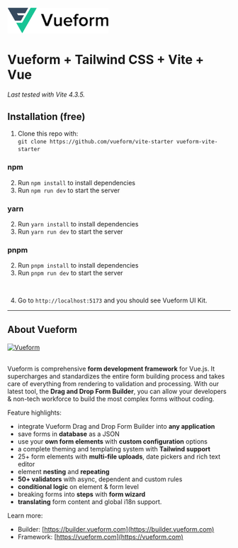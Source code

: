 <br>
<a href="https://vueform.com?ref=github" target="_blank">

<img src="./assets/logo.svg" width="228" alt="Vueform" title="Vueform" />

</a>

# Vueform + Tailwind CSS + Vite + Vue

*Last tested with Vite 4.3.5.*

## Installation (free)

1. Clone this repo with:<br>`git clone https://github.com/vueform/vite-starter vueform-vite-starter`

### npm

2. Run `npm install` to install dependencies
3. Run `npm run dev` to start the server

### yarn

2. Run `yarn install` to install dependencies
3. Run `yarn run dev` to start the server

### pnpm

2. Run `pnpm install` to install dependencies
3. Run `pnpm run dev` to start the server
<br>

4. Go to `http://localhost:5173` and you should see Vueform UI Kit.

---

## About Vueform

<a href="https://builder.vueform.com/demo?ref=ghb">
  <img align="center" src="https://github.com/vueform/multiselect/raw/main/assets/vueform-banner-new.png" alt="Vueform" title="Vueform">
</a>

<br>
<br>

Vueform is comprehensive **form development framework** for Vue.js. It supercharges and standardizes the entire form building process and takes care of everything from rendering to validation and processing. With our latest tool, the **Drag and Drop Form Builder**, you can allow your developers & non-tech workforce to build the most complex forms without coding.

Feature highlights:
- integrate Vueform Drag and Drop Form Builder into **any application**
- save forms in **database** as a JSON
- use your **own form elements** with **custom configuration** options
- a complete theming and templating system with **Tailwind support**
- 25+ form elements with **multi-file uploads**, date pickers and rich text editor
- element **nesting** and **repeating**
- **50+ validators** with async, dependent and custom rules
- **conditional logic** on element & form level
- breaking forms into **steps** with **form wizard**
- **translating** form content and global i18n support.

Learn more:
- Builder: [https://builder.vueform.com](https://builder.vueform.com)
- Framework: [https://vueform.com](https://vueform.com)